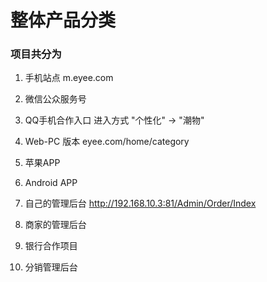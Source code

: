 # 整体产品分类



### 项目共分为

1. 手机站点 m.eyee.com

2. 微信公众服务号

3. QQ手机合作入口 进入方式 "个性化" -> "潮物" 

4. Web-PC 版本 eyee.com/home/category

5. 苹果APP

6. Android APP


7. 自己的管理后台   http://192.168.10.3:81/Admin/Order/Index

8. 商家的管理后台 

9. 银行合作项目

10. 分销管理后台





